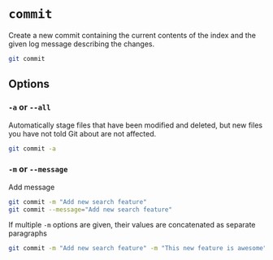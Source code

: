 # `commit`

Create a new commit containing the current contents of the index and the given log message describing the changes.

```sh
git commit
```

## Options

### `-a` or `--all`

Automatically stage files that have been modified and deleted, but new files you have not told Git about are not affected.

```sh
git commit -a
```

### `-m` or `--message`

Add message

```sh
git commit -m "Add new search feature"
git commit --message="Add new search feature"
```

If multiple `-m` options are given, their values are concatenated as separate paragraphs

```sh
git commit -m "Add new search feature" -m "This new feature is awesome"
```
